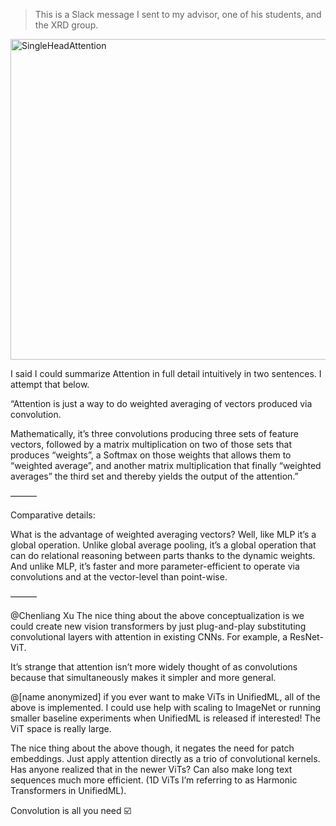 > This is a Slack message I sent to my advisor, one of his students, and the XRD group.

<img width="513" alt="SingleHeadAttention" src="https://github.com/slerman12/Template/assets/9126603/452f266d-d1dc-44d5-89e3-86f2734bf531">

I said I could summarize Attention in full detail intuitively in two sentences. I attempt that below.

“Attention is just a way to do weighted averaging of vectors produced via convolution.

Mathematically, it’s three convolutions producing three sets of feature vectors, followed by a matrix multiplication on two of those sets that produces “weights”, a Softmax on those weights that allows them to “weighted average”, and another matrix multiplication that finally “weighted averages” the third set and thereby yields the output of the attention.”

———

Comparative details:

What is the advantage of weighted averaging vectors? Well, like MLP it’s a global operation. Unlike global average pooling, it’s a global operation that can do relational reasoning between parts thanks to the dynamic weights. And unlike MLP, it’s faster and more parameter-efficient to operate via convolutions and at the vector-level than point-wise.

———

@Chenliang Xu The nice thing about the above conceptualization is we could create new vision transformers by just plug-and-play substituting convolutional layers with attention in existing CNNs. For example, a ResNet-ViT.

It’s strange that attention isn’t more widely thought of as convolutions because that simultaneously makes it simpler and more general.

@[name anonymized] if you ever want to make ViTs in UnifiedML, all of the above is implemented. I could use help with scaling to ImageNet or running smaller baseline experiments when UnifiedML is released if interested! The ViT space is really large.

The nice thing about the above though, it negates the need for patch embeddings. Just apply attention directly as a trio of convolutional kernels. Has anyone realized that in the newer ViTs? Can also make long text sequences much more efficient. (1D ViTs I’m referring to as Harmonic Transformers in UnifiedML).

Convolution is all you need :ballot_box_with_check:
